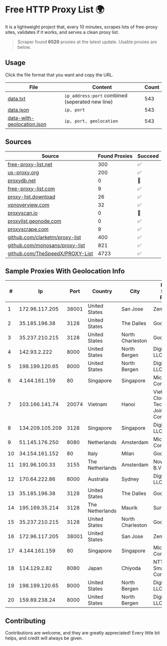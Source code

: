 
# Free HTTP Proxy List 🌍

It is a lightweight project that, every 10 minutes, scrapes lots of free-proxy sites, validates if it works, and serves a clean proxy list.


> Scraper found **6520** proxies at the latest update. Usable proxies are below.

## Usage

Click the file format that you want and copy the URL.


|File|Content|Count|
|----|-------|-----|
|[data.txt](https://raw.githubusercontent.com/themiralay/Proxy-List-World/master/data.txt)|`ip_address:port` combined (seperated new line)|543|
|[data.json](https://raw.githubusercontent.com/themiralay/Proxy-List-World/master/data.json)|`ip, port`|543|
|[data-with-geolocation.json](https://raw.githubusercontent.com/themiralay/Proxy-List-World/master/data-with-geolocation.json)|`ip, port, geolocation`|543|

## Sources

|Source|Found Proxies|Succeed|
|------|-------------|-------|
|[free-proxy-list.net](https://free-proxy-list.net)|300|✅|
|[us-proxy.org](https://www.us-proxy.org)|200|✅|
|[proxydb.net](http://proxydb.net)|0|🚫|
|[free-proxy-list.com](https://free-proxy-list.com/?page=&port=&type%5B%5D=http&type%5B%5D=https&up_time=0&search=Search)|9|✅|
|[proxy-list.download](https://www.proxy-list.download/HTTP)|26|✅|
|[vpnoverview.com](https://vpnoverview.com/privacy/anonymous-browsing/free-proxy-servers)|32|✅|
|[proxyscan.io](https://www.proxyscan.io)|0|🚫|
|[proxylist.geonode.com](https://proxylist.geonode.com/api/proxy-list?limit=300&page=1&sort_by=lastChecked&sort_type=desc&protocols=http,https)|0|✅|
|[proxyscrape.com](https://api.proxyscrape.com/v2/?request=displayproxies&protocol=http&timeout=10000&country=all&ssl=all&anonymity=all)|9|✅|
|[github.com/clarketm/proxy-list](https://raw.githubusercontent.com/clarketm/proxy-list/master/proxy-list-raw.txt)|400|✅|
|[github.com/monosans/proxy-list](https://raw.githubusercontent.com/monosans/proxy-list/main/proxies/http.txt)|821|✅|
|[github.com/TheSpeedX/PROXY-List](https://raw.githubusercontent.com/TheSpeedX/PROXY-List/master/http.txt)|4723|✅|


## Sample Proxies With Geolocation Info

|#|Ip|Port|Country|City|Internet Service Provider|
|-|--|----|-------|----|-------------------------|
|1|172.96.117.205|38001|United States|San Jose|Zenlayer Inc|
|2|35.185.196.38|3128|United States|The Dalles|Google LLC|
|3|35.237.210.215|3128|United States|North Charleston|Google LLC|
|4|142.93.2.222|8000|United States|North Bergen|DigitalOcean, LLC|
|5|198.199.120.65|8000|United States|North Bergen|DigitalOcean, LLC|
|6|4.144.161.159|80|Singapore|Singapore|Microsoft Corporation|
|7|103.166.141.74|20074|Vietnam|Hanoi|Viet NAM Cloud Technology Joint Stock Company|
|8|134.209.105.209|3128|Singapore|Singapore|DigitalOcean, LLC|
|9|51.145.176.250|8080|Netherlands|Amsterdam|Microsoft Corporation|
|10|34.154.161.152|80|Italy|Milan|Google LLC|
|11|191.96.100.33|3155|The Netherlands|Amsterdam|NovoServe B.V.|
|12|170.64.222.86|8000|Australia|Sydney|DigitalOcean, LLC|
|13|35.185.196.38|3128|United States|The Dalles|Google LLC|
|14|195.169.35.214|3128|The Netherlands|Maurik|Surf B.V.|
|15|35.237.210.215|3128|United States|North Charleston|Google LLC|
|16|172.96.117.205|38001|United States|San Jose|Zenlayer Inc|
|17|4.144.161.159|80|Singapore|Singapore|Microsoft Corporation|
|18|114.129.2.82|8080|Japan|Chiyoda|NTT SmartConnect Corporation|
|19|198.199.120.65|8000|United States|North Bergen|DigitalOcean, LLC|
|20|159.89.238.24|8000|United States|North Bergen|DigitalOcean, LLC|



## Contributing

Contributions are welcome, and they are greatly appreciated! Every
little bit helps, and credit will always be given.

